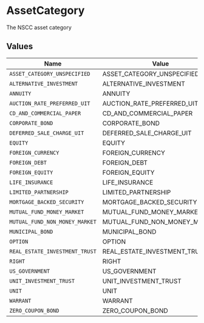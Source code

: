 # AssetCategory

The NSCC asset category


## Values

| Name                           | Value                          |
| ------------------------------ | ------------------------------ |
| `ASSET_CATEGORY_UNSPECIFIED`   | ASSET_CATEGORY_UNSPECIFIED     |
| `ALTERNATIVE_INVESTMENT`       | ALTERNATIVE_INVESTMENT         |
| `ANNUITY`                      | ANNUITY                        |
| `AUCTION_RATE_PREFERRED_UIT`   | AUCTION_RATE_PREFERRED_UIT     |
| `CD_AND_COMMERCIAL_PAPER`      | CD_AND_COMMERCIAL_PAPER        |
| `CORPORATE_BOND`               | CORPORATE_BOND                 |
| `DEFERRED_SALE_CHARGE_UIT`     | DEFERRED_SALE_CHARGE_UIT       |
| `EQUITY`                       | EQUITY                         |
| `FOREIGN_CURRENCY`             | FOREIGN_CURRENCY               |
| `FOREIGN_DEBT`                 | FOREIGN_DEBT                   |
| `FOREIGN_EQUITY`               | FOREIGN_EQUITY                 |
| `LIFE_INSURANCE`               | LIFE_INSURANCE                 |
| `LIMITED_PARTNERSHIP`          | LIMITED_PARTNERSHIP            |
| `MORTGAGE_BACKED_SECURITY`     | MORTGAGE_BACKED_SECURITY       |
| `MUTUAL_FUND_MONEY_MARKET`     | MUTUAL_FUND_MONEY_MARKET       |
| `MUTUAL_FUND_NON_MONEY_MARKET` | MUTUAL_FUND_NON_MONEY_MARKET   |
| `MUNICIPAL_BOND`               | MUNICIPAL_BOND                 |
| `OPTION`                       | OPTION                         |
| `REAL_ESTATE_INVESTMENT_TRUST` | REAL_ESTATE_INVESTMENT_TRUST   |
| `RIGHT`                        | RIGHT                          |
| `US_GOVERNMENT`                | US_GOVERNMENT                  |
| `UNIT_INVESTMENT_TRUST`        | UNIT_INVESTMENT_TRUST          |
| `UNIT`                         | UNIT                           |
| `WARRANT`                      | WARRANT                        |
| `ZERO_COUPON_BOND`             | ZERO_COUPON_BOND               |